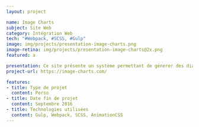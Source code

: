 ```yaml
---
layout: project

name: Image Charts
subject: Site Web
category: Intégration Web
tech: "#Webpack, #SCSS, #Gulp"
image: img/projects/presentation-image-charts.png
image-retina: img/projects/presentation-image-charts@2x.png
featured: a

presentation: Ce site présente un système permettant de génerer des diagrammes via une url, pouvant être intégré à n'importe quel bot, email...
project-url: https://image-charts.com/

features:
- title: Type de projet
  content: Perso
- title: Date fin de projet
  content: Septembre 2016
- title: Technologies utilisées
  content: Gulp, Webpack, SCSS, AnimationCSS
---
```

